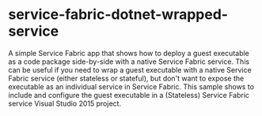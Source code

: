 # service-fabric-dotnet-wrapped-service
A simple Service Fabric app that shows how to deploy a guest executable as a code package side-by-side with a native Service Fabric service. This can be useful if you need to wrap a guest executable with a native Service Fabric service (either stateless or stateful), but don't want to expose the executable as an individual service in Service Fabric. This sample shows to include and configure the guest executable in a (Stateless) Service Fabric service Visual Studio 2015 project.
